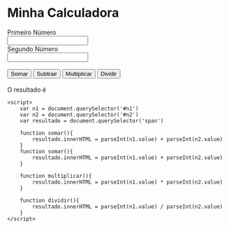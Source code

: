 <!DOCTYPE html>
<html lang="en">
<head>
    <meta charset="UTF-8">
    <meta http-equiv="X-UA-Compatible" content="IE=edge">
    <meta name="viewport" content="width=device-width, initial-scale=1.0">
   
</head>
<body>
    <h1>Minha Calculadora</h1>
    Primeiro Número<br />
    <input id="n1" type="number"/><br />
    Segundo Número<br />
    <input id="n2" type="number"/><br /> <br />
    <button onclick="somar()">Somar</button>
    <button onclick="subtrair()">Subtrair</button>
    <button onclick="multiplicar()">Multiplicar</button>
    <button onclick="dividir()">Dividir</button>
    <br /><br />
    O resultado é <span></span>

    <script>
        var n1 = document.querySelector('#n1')
        var n2 = document.querySelector('#n2')
        var resultado = document.querySelector('span')

        function somar(){
            resultado.innerHTML = parseInt(n1.value) + parseInt(n2.value)
        }
        function somar(){
            resultado.innerHTML = parseInt(n1.value) + parseInt(n2.value)
        }

        function multiplicar(){
            resultado.innerHTML = parseInt(n1.value) * parseInt(n2.value)
        }

        function dividir(){
            resultado.innerHTML = parseInt(n1.value) / parseInt(n2.value)
        }
    </script>
</body>
</html>
